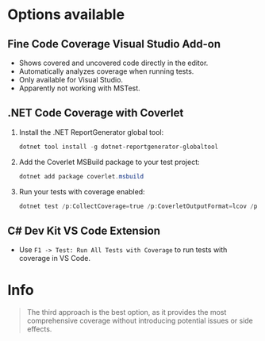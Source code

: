 # Options available

## Fine Code Coverage Visual Studio Add-on
- Shows covered and uncovered code directly in the editor.
- Automatically analyzes coverage when running tests.
- Only available for Visual Studio.
- Apparently not working with MSTest.

## .NET Code Coverage with Coverlet
1. Install the .NET ReportGenerator global tool:
   ```powershell
   dotnet tool install -g dotnet-reportgenerator-globaltool
   ```
2. Add the Coverlet MSBuild package to your test project:
   ```powershell
   dotnet add package coverlet.msbuild
   ```
3. Run your tests with coverage enabled:
   ```powershell
   dotnet test /p:CollectCoverage=true /p:CoverletOutputFormat=lcov /p:CoverletOutput=lcov.info
   ```

## C# Dev Kit VS Code Extension
- Use `F1 -> Test: Run All Tests with Coverage` to run tests with coverage in VS Code.



# **Info**  
> The third approach is the best option, as it provides the most comprehensive coverage without introducing potential issues or side effects.



